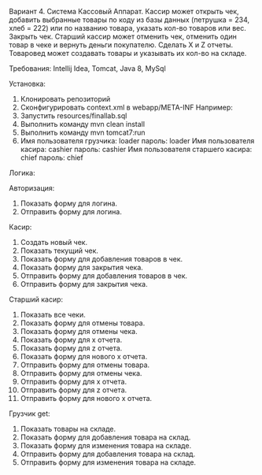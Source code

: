 Вариант 4. Система Кассовый Аппарат. Кассир может открыть чек, добавить
выбранные товары по коду из базы данных (петрушка = 234, хлеб = 222) или
по названию товара, указать кол-во товаров или вес. Закрыть чек. Старший
кассир может отменить чек, отменить один товар в чеке и вернуть деньги
покупателю. Сделать X и Z отчеты. Товаровед может создавать товары и
указывать их кол-во на складе. 

Требования: 
Intellij Idea, Tomcat, Java 8, MySql

Установка: 
1. Клонировать репозиторий
2. Сконфигурировать context.xml в webapp/META-INF Например: <?xml version="1.0" encoding="UTF-8"?><Context><Resource name="jdbc/finallab" auth="Container" type="javax.sql.DataSource" maxActive="100" maxIdle="30" maxWait="10000" driverClassName="com.mysql.cj.jdbc.Driver" url="jdbc:mysql://localhost:3306/finallab?serverTimezone=UTC&amp;useUnicode=true&amp;characterEncoding=UTF-8&amp;autoConnect=true" username="username" password="password"/></Context>
3. Запустить resources/finallab.sql
4. Выполнить команду mvn clean install
5. Выполнить команду mvn tomcat7:run
6. Имя пользователя грузчика: loader пароль: loader
   Имя пользователя касира: cashier пароль: cashier
   Имя пользователя старшего касира: chief пароль: chief

Логика:

Авторизация:
1. Показать форму для логина.
2. Отправить форму для логина.

Касир: 
1. Создать новый чек.
2. Показать текущий чек.
3. Показать форму для добавления товаров в чек.
4. Показать форму для закрытия чека.
5. Отправить форму для добавления товаров в чек. 
6. Отправить форму для закрытия чека.

Старший касир:
1. Показать все чеки.
2. Показать форму для отмены товара.
3. Показать форму для отмены чека.
4. Показать форму для х отчета.
5. Показать форму для z отчета.
6. Показать форму для нового х отчета.
7. Отправить форму для отмены товара.
8. Отправить форму для отмены чека.
9. Отправить форму для х отчета.
10. Отправить форму для z отчета.
11. Отправить форму для нового х отчета.

Грузчик get:
1. Показать товары на складе.
2. Показать форму для добавления товара на склад.
3. Показать форму для изменения товара на складе.
4. Отправить форму для добавления товара на склад.
5. Отправить форму для изменения товара на складе.

	
